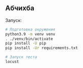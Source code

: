## Абчихба

Запуск:
```bash
# Подготовка окружения
python3.9 -m venv venv
. ./venv/bin/activate
pip install -U pip
pip install -Ur requirements.txt

# Запуск теста
locust
```
